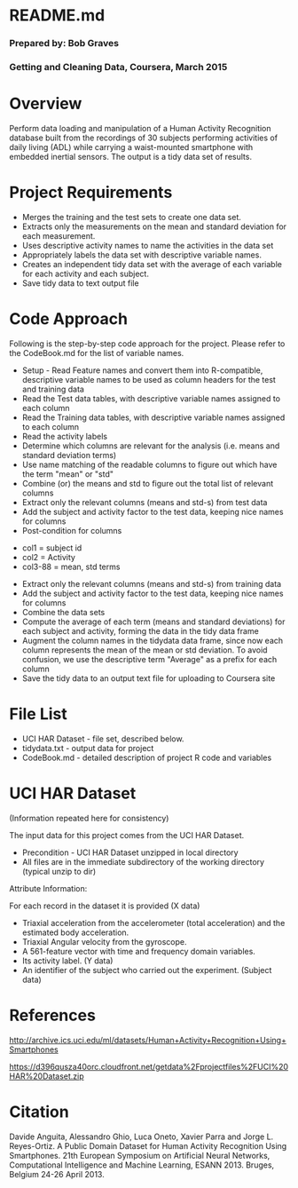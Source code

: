 # README.md
### Prepared by: Bob Graves
### Getting and Cleaning Data, Coursera, March 2015

# Overview
Perform data loading and manipulation of a Human Activity Recognition database built from the recordings of 30 subjects performing activities of daily living (ADL) while carrying a waist-mounted smartphone with embedded inertial sensors. The output is a tidy data set of results.

# Project Requirements
- Merges the training and the test sets to create one data set.
- Extracts only the measurements on the mean and standard deviation for each measurement. 
- Uses descriptive activity names to name the activities in the data set
- Appropriately labels the data set with descriptive variable names. 
- Creates an independent tidy data set with the average of each variable for each activity and each subject.
- Save tidy data to text output file

# Code Approach
Following is the step-by-step code approach for the project. Please refer to the CodeBook.md for the list of
variable names.

- Setup - Read Feature names and convert them into R-compatible, descriptive variable names
to be used as column headers for the test and training data
- Read the Test data tables, with descriptive variable names assigned to each column
- Read the Training data tables, with descriptive variable names assigned to each column
- Read the activity labels 
- Determine which columns are relevant for the analysis (i.e. means and standard deviation terms)
- Use name matching of the readable columns to figure out which have the term "mean" or "std"
- Combine (or) the means and std to figure out the total list of relevant columns 
- Extract only the relevant columns (means and std-s) from test data
- Add the subject and activity factor to the test data, keeping nice names for columns
- Post-condition for columns

* col1 = subject id
* col2 = Activity
* col3-88 = mean, std terms

- Extract only the relevant columns (means and std-s) from training data
- Add the subject and activity factor to the test data, keeping nice names for columns
- Combine the data sets
- Compute the average of each term (means and standard deviations) for each subject and activity,
forming the data in the tidy data frame
- Augment the column names in the tidydata data frame, since now each column represents 
the mean of the mean or std deviation. To avoid confusion, we use the descriptive 
term "Average" as a prefix for each column
- Save the tidy data to an output text file for uploading to Coursera site

# File List
- UCI HAR Dataset - file set, described below.
- tidydata.txt - output data for project
- CodeBook.md - detailed description of project R code and variables

# UCI HAR Dataset
(Information repeated here for consistency)

The input data for this project comes from the UCI HAR Dataset. 

- Precondition - UCI HAR Dataset unzipped in local directory
- All files are in the immediate subdirectory of the working directory (typical unzip to dir)


Attribute Information:

For each record in the dataset it is provided (X data)

- Triaxial acceleration from the accelerometer (total acceleration) and the estimated body acceleration. 
- Triaxial Angular velocity from the gyroscope. 
- A 561-feature vector with time and frequency domain variables. 
- Its activity label. (Y data)
- An identifier of the subject who carried out the experiment. (Subject data)

# References
http://archive.ics.uci.edu/ml/datasets/Human+Activity+Recognition+Using+Smartphones 

https://d396qusza40orc.cloudfront.net/getdata%2Fprojectfiles%2FUCI%20HAR%20Dataset.zip 

# Citation
Davide Anguita, Alessandro Ghio, Luca Oneto, Xavier Parra and Jorge L. Reyes-Ortiz. A Public Domain Dataset for Human Activity Recognition Using Smartphones. 21th European Symposium on Artificial Neural Networks, Computational Intelligence and Machine Learning, ESANN 2013. Bruges, Belgium 24-26 April 2013.



